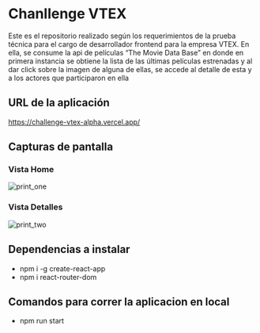 
# Chanllenge VTEX

Este es el repositorio realizado según los requerimientos de la prueba técnica para el cargo de desarrollador frontend para la empresa VTEX. En ella, se consume la api de películas “The Movie Data Base”  en donde en primera instancia se obtiene la lista de las últimas películas estrenadas y al dar click sobre la imagen de alguna de ellas, se accede al detalle de esta y a los actores que participaron en ella

## URL de la aplicación

https://challenge-vtex-alpha.vercel.app/


## Capturas de pantalla

### Vista Home

![print_one](https://user-images.githubusercontent.com/44705339/107888101-ada20580-6ed8-11eb-865d-516a052f2bc8.PNG)

### Vista Detalles

![print_two](https://user-images.githubusercontent.com/44705339/107888159-c3afc600-6ed8-11eb-8a3e-5f6e65af71f9.PNG)

## Dependencias a instalar

- npm i -g create-react-app
- npm i react-router-dom

## Comandos para correr la aplicacion en local
- npm run start
